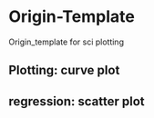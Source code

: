 # Origin-Template
Origin_template for sci plotting
## Plotting: curve plot
## regression: scatter plot
